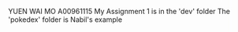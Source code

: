YUEN WAI MO
A00961115
My Assignment 1 is in the 'dev' folder
The 'pokedex' folder is Nabil's example